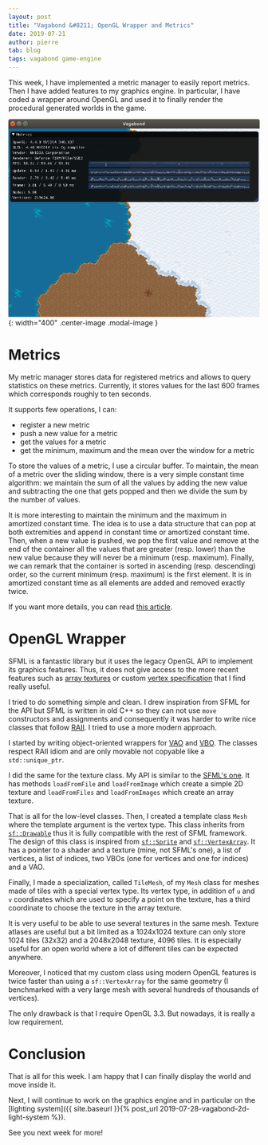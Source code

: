 ```yaml
---
layout: post
title: "Vagabond &#8211; OpenGL Wrapper and Metrics"
date: 2019-07-21
author: pierre
tab: blog
tags: vagabond game-engine
---
```

This week, I have implemented a metric manager to easily report metrics. Then I have added features to my graphics engine. In particular, I have coded a wrapper around OpenGL and used it to finally render the procedural generated worlds in the game.

![](/media/img/vagabond-opengl-wrapper-metrics/world_metrics.png){: width="400" .center-image .modal-image }

<!--more-->

# Metrics

My metric manager stores data for registered metrics and allows to query statistics on these metrics. Currently, it stores values for the last 600 frames which corresponds roughly to ten seconds.

It supports few operations, I can:

* register a new metric
* push a new value for a metric
* get the values for a metric
* get the minimum, maximum and the mean over the window for a metric

To store the values of a metric, I use a circular buffer. To maintain, the mean of a metric over the sliding window, there is a very simple constant time algorithm: we maintain the sum of all the values by adding the new value and subtracting the one that gets popped and then we divide the sum by the number of values.

It is more interesting to maintain the minimum and the maximum in amortized constant time. The idea is to use a data structure that can pop at both extremities and append in constant time or amortized constant time. Then, when a new value is pushed, we pop the first value and remove at the end of the container all the values that are greater (resp. lower) than the new value because they will never be a minimum (resp. maximum). Finally, we can remark that the container is sorted in ascending (resp. descending) order, so the current minimum (resp. maximum) is the first element. It is in amortized constant time as all elements are added and removed exactly twice.

If you want more details, you can read [this article](https://people.cs.uct.ac.za/~ksmith/articles/sliding_window_minimum.html).

# OpenGL Wrapper

SFML is a fantastic library but it uses the legacy OpenGL API to implement its graphics features. Thus, it does not give access to the more recent features such as [array textures](https://www.khronos.org/opengl/wiki/Array_Texture) or custom [vertex specification](https://www.khronos.org/opengl/wiki/Vertex_Specification) that I find really useful.

I tried to do something simple and clean. I drew inspiration from SFML for the API but SFML is written in old C++ so they can not use `move` constructors and assignments and consequently it was harder to write nice classes that follow [RAII](https://en.wikipedia.org/wiki/Resource_acquisition_is_initialization). I tried to use a more modern approach.

I started by writing object-oriented wrappers for [VAO](https://www.khronos.org/opengl/wiki/Vertex_Specification#Vertex_Array_Object) and [VBO](https://www.khronos.org/opengl/wiki/Vertex_Specification#Vertex_Buffer_Object). The classes respect RAII idiom and are only movable not copyable like a `std::unique_ptr`.

I did the same for the texture class. My API is similar to the [SFML's one](https://www.sfml-dev.org/documentation/2.5.1/classsf_1_1Texture.php). It has methods `loadFromFile` and `loadFromImage` which create a simple 2D texture and `loadFromFiles` and `loadFromImages` which create an array texture.

That is all for the low-level classes. Then, I created a template class `Mesh` where the template argument is the vertex type. This class inherits from [`sf::Drawable`](https://www.sfml-dev.org/documentation/2.5.1/classsf_1_1Drawable.php) thus it is fully compatible with the rest of SFML framework. The design of this class is inspired from [`sf::Sprite`](https://www.sfml-dev.org/documentation/2.5.1/classsf_1_1Sprite.php) and [`sf::VertexArray`](https://www.sfml-dev.org/documentation/2.5.1/classsf_1_1VertexArray.php). It has a pointer to a shader and a texture (mine, not SFML's one), a list of vertices, a list of indices, two VBOs (one for vertices and one for indices) and a VAO.

Finally, I made a specialization, called `TileMesh`, of my `Mesh` class for meshes made of tiles with a special vertex type. Its vertex type, in addition of `u` and `v` coordinates which are used to specify a point on the texture, has a third coordinate to choose the texture in the array texture.

It is very useful to be able to use several textures in the same mesh. Texture atlases are useful but a bit limited as a 1024x1024 texture can only store 1024 tiles (32x32) and a 2048x2048 texture, 4096 tiles. It is especially useful for an open world where a lot of different tiles can be expected anywhere.

Moreover, I noticed that my custom class using modern OpenGL features is twice faster than using a `sf::VertexArray` for the same geometry (I benchmarked with a very large mesh with several hundreds of thousands of vertices).

The only drawback is that I require OpenGL 3.3. But nowadays, it is really a low requirement.

# Conclusion

That is all for this week. I am happy that I can finally display the world and move inside it.

Next, I will continue to work on the graphics engine and in particular on the [lighting system]({{ site.baseurl }}{% post_url 2019-07-28-vagabond-2d-light-system %}).

See you next week for more!